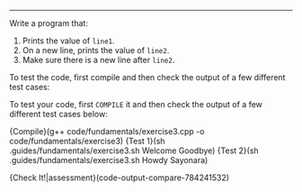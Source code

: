 ---

Write a program that:

 1. Prints the value of `line1`.
 1. On a new line, prints the value of `line2`.
 1. Make sure there is a new line after `line2`.
 
To test the code, first compile and then check the output of a few different test cases:

To test your code, first `COMPILE` it and then check the output of a few different test cases below:

{Compile}(g++ code/fundamentals/exercise3.cpp -o code/fundamentals/exercise3)
{Test 1}(sh .guides/fundamentals/exercise3.sh Welcome Goodbye)
{Test 2}(sh .guides/fundamentals/exercise3.sh Howdy Sayonara)

{Check It!|assessment}(code-output-compare-784241532)
